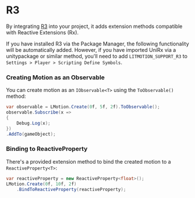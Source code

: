 # R3

By integrating [R3](https://github.com/Cysharp/R3) into your project, it adds extension methods compatible with Reactive Extensions (Rx).

If you have installed R3 via the Package Manager, the following functionality will be automatically added. However, if you have imported UniRx via a unitypackage or similar method, you'll need to add `LITMOTION_SUPPORT_R3` to `Settings > Player > Scripting Define Symbols`.

### Creating Motion as an Observable

You can create motion as an `IObservable<T>` using the `ToObservable()` method:

```cs
var observable = LMotion.Create(0f, 5f, 2f).ToObservable();
observable.Subscribe(x =>
{
    Debug.Log(x);
})
.AddTo(gameObject);
```

### Binding to ReactiveProperty

There's a provided extension method to bind the created motion to a `ReactiveProperty<T>`:

```cs
var reactiveProperty = new ReactiveProperty<float>();
LMotion.Create(0f, 10f, 2f)
    .BindToReactiveProperty(reactiveProperty);
```
